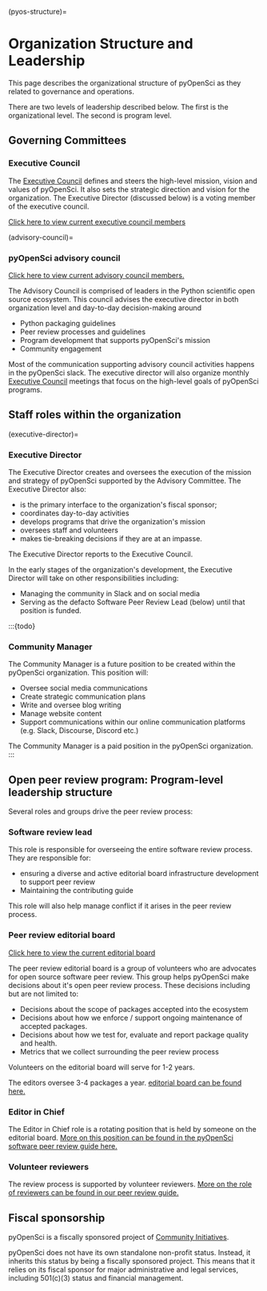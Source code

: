 (pyos-structure)=
# Organization Structure and Leadership

This page describes the organizational structure of pyOpenSci as they
related to governance and operations.

There are two levels of leadership described below.
The first is the organizational level. The second is program level.

## Governing Committees

### Executive Council

The [Executive Council](executive-council) defines and steers the high-level
mission, vision and values of pyOpenSci. It also sets the strategic direction and vision for the organization.
The Executive Director (discussed below) is a voting member of the executive council.

[Click here to view current executive council members](https://www.pyopensci.org/our-community/#executive-council--leadership)

(advisory-council)=
### pyOpenSci advisory council

[Click here to view current advisory council members.](https://www.pyopensci.org/our-community/#pyopensci-advisory-council)

The Advisory Council is comprised of leaders in the Python scientific
open source ecosystem. This council advises the executive director
in both organization level and day-to-day decision-making around

- Python packaging guidelines
- Peer review processes and guidelines
- Program development that supports pyOpenSci's mission
- Community engagement

Most of the communication supporting advisory council activities
happens in the pyOpenSci slack. The executive director will also
organize monthly [Executive Council](executive-council) meetings that  focus
on the high-level goals of pyOpenSci programs.

## Staff roles within the organization

(executive-director)=
### Executive Director

The Executive Director creates and oversees the execution of the mission and
strategy of pyOpenSci supported by the Advisory Committee. The Executive Director
also:

- is the primary interface to the organization's fiscal sponsor;
- coordinates day-to-day activities
- develops programs that drive the organization's mission
- oversees staff and volunteers
- makes tie-breaking decisions if they are at an impasse.

The Executive Director reports to the Executive Council.

In the early stages of the organization's development, the Executive Director
will take on other responsibilities including:

- Managing the community in Slack and on social media
- Serving as the defacto Software Peer Review Lead (below) until that position is funded.

:::{todo}
### Community Manager

The Community Manager is a future position to be created within the pyOpenSci
organization. This position will:

- Oversee social media communications
- Create strategic communication plans
- Write and oversee blog writing
- Manage website content
- Support communications within our online communication platforms (e.g. Slack, Discourse, Discord etc.)

The Community Manager is a paid position in the pyOpenSci organization.
:::

## Open peer review program: Program-level leadership structure

Several roles and groups drive the peer review process:


### Software review lead

This role is responsible for overseeing the entire software review process. They are responsible for:

- ensuring a diverse and active editorial board infrastructure development to support peer review
- Maintaining the contributing guide

This role will also help manage conflict if it arises in the peer review process.

### Peer review editorial board

[Click here to view the current editorial board](https://www.pyopensci.org/about-peer-review/#our-editorial-board)

The peer review editorial board is a group of volunteers who are
advocates for open source software peer review. This
group helps pyOpenSci make decisions about it's open peer review process.
These decisions including but are not limited to:

- Decisions about the scope of packages accepted into the ecosystem
- Decisions about how we enforce / support ongoing maintenance of accepted packages.
- Decisions about how we test for, evaluate and report package quality and health.
- Metrics that we collect surrounding the peer review process

Volunteers on the editorial board will serve for 1-2 years.

The editors oversee 3-4 packages a year.
[editorial board can be found here.](https://www.pyopensci.org/about-peer-review/#our-editorial-board)

### Editor in Chief

The Editor in Chief role is a rotating position
that is held by someone on the editorial board. [More on this position can be
found in the pyOpenSci software peer review guide here.](https://www.pyopensci.org/software-peer-review/how-to/editor-in-chief-guide.html)

### Volunteer reviewers

The review process is supported by volunteer reviewers.
[More on the role of reviewers can be found in our peer review guide.](https://www.pyopensci.org/software-peer-review/how-to/reviewer-guide.html)

## Fiscal sponsorship

pyOpenSci is a fiscally sponsored project of [Community
Initiatives](https://www.communityin.org).

pyOpenSci does not have its own standalone non-profit status. Instead,
it inherits this status by being a fiscally sponsored project. This
means that it relies on its fiscal sponsor for major administrative and
legal services, including 501(c)(3) status and financial management.
